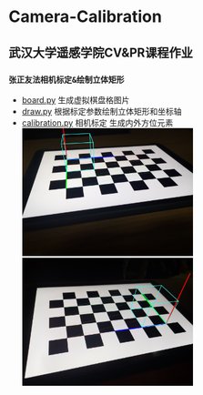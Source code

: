 # Camera-Calibration
## 武汉大学遥感学院CV&PR课程作业
### `张正友法相机标定&绘制立体矩形`
- [board.py](board.py) 生成虚拟棋盘格图片
- [draw.py](draw.py) 根据标定参数绘制立体矩形和坐标轴
- [calibration.py](calibration.py) 相机标定 生成内外方位元素  
<img src='./dst_imgs/haochen_tian_1.jpg' width="300"> <img src='./dst_imgs/haochen_tian_4.jpg' width="300">
